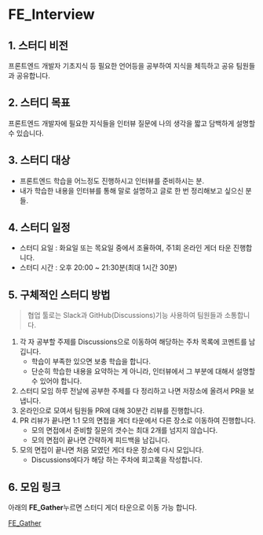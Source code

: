 # FE_Interview

## 1. 스터디 비전

프론트엔드 개발자 기초지식 등 필요한 언어등을 공부하여 지식을 체득하고 공유 팀원들과 공유합니다.

## 2. 스터디 목표

프론트엔드 개발자에 필요한 지식들을 인터뷰 질문에 나의 생각을 짧고 담백하게 설명할 수 있습니다.

## 3. 스터디 대상

- 프론트엔드 학습을 어느정도 진행하시고 인터뷰를 준비하시는 분.
- 내가 학습한 내용을 인터뷰를 통해 말로 설명하고 글로 한 번 정리해보고 싶으신 분들.

## 4. 스터디 일정

- 스터디 요일 : 화요일 또는 목요일 중에서 조율하여, 주1회 온라인 게더 타운 진행합니다.
- 스터디 시간 : 오후 20:00 ~ 21:30분(최대 1시간 30분)

## 5. 구체적인 스터디 방법

> 협업 툴로는 Slack과 GitHub(Discussions)기능 사용하여 팀원들과 소통합니다.

1. 각 자 공부할 주제를 Discussions으로 이동하여 해당하는 주차 목록에 코멘트를 남깁니다.
   - 학습이 부족한 있으면 보충 학습을 합니다.
   - 단순히 학습한 내용을 요약하는 게 아니라, 인터뷰에서 그 부분에 대해서 설명할 수 있어야 합니다.
2. 스터디 모임 하루 전날에 공부한 주제를 다 정리하고 나면 저장소에 올려서 PR을 보냅니다.
3. 온라인으로 모여서 팀원들 PR에 대해 30분간 리뷰를 진행합니다.
4. PR 리뷰가 끝나면 1:1 모의 면접을 게더 타운에서 다른 장소로 이동하여 진행합니다.
    - 모의 면접에서 준비할 질문의 갯수는 최대 2개를 넘지지 않습니다.
    - 모의 면접이 끝나면 간략하게 피드백을 남깁니다.
5. 모의 면접이 끝나면 처음 모였던 게더 타운 장소에 다시 모입니다.
   - Discussions에다가 해당 하는 주차에 회고록을 작성합니다.

## 6. 모임 링크

아래의 **FE_Gather**누르면 스터디 게더 타운으로 이동 가능 합니다.

[FE_Gather](https://gather.town/app/qmCHUelk7GsAt4JT/FE_Study)
